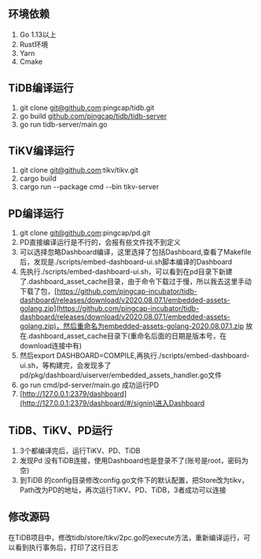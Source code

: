 ## 环境依赖

1. Go 1.13以上
2. Rust环境
3. Yarn
4. Cmake


## TiDB编译运行

1. git clone [git@github.com](mailto:git@github.com):pingcap/tidb.git
2. go build [github.com/pingcap/tidb/tidb-server](http://github.com/pingcap/tidb/tidb-server)
3. go run tidb-server/main.go

## TiKV编译运行

1. git clone [git@github.com](mailto:git@github.com):tikv/tikv.git
2. cargo build
3. cargo run --package cmd --bin tikv-server

## PD编译运行

1. git clone [git@github.com](mailto:git@github.com):pingcap/pd.git
2. PD直接编译运行是不行的，会报有些文件找不到定义
3. 可以选择忽略Dashboard编译，这里选择了包括Dashboard,查看了Makefile后，发现是./scripts/embed-dashboard-ui.sh脚本编译的Dashboard
4. 先执行./scripts/embed-dashboard-ui.sh，可以看到在pd目录下新建了.dashboard_asset_cache目录，由于命令下载过于慢，所以我去这里手动下载了包，[https://github.com/pingcap-incubator/tidb-dashboard/releases/download/v2020.08.07.1/embedded-assets-golang.zip](https://github.com/pingcap-incubator/tidb-dashboard/releases/download/v2020.08.07.1/embedded-assets-golang.zip)，然后重命名为embedded-assets-golang-2020.08.07.1.zip 放在.dashboard_asset_cache目录下(重命名后面的日期是版本号，在download连接中有) 
5. 然后export DASHBOARD=COMPILE,再执行./scripts/embed-dashboard-ui.sh，等构建完，会发现多了pd/pkg/dashboard/uiserver/embedded_assets_handler.go文件
6. go run cmd/pd-server/main.go 成功运行PD
7. [http://127.0.0.1:2379/dashboard](http://127.0.0.1:2379/dashboard/#/signin)进入Dashboard

## TiDB、TiKV、PD运行

1. 3个都编译完后，运行TiKV、PD、TiDB
2. 发现Pd 没有TiDB连接，使用Dashboard也是登录不了(账号是root，密码为空)
3. 到TiDB 的config目录修改config.go文件下的默认配置，把Store改为tikv，Path改为PD的地址，再次运行TiKV、PD、TiDB，3者成功可以连接


## 修改源码

在TiDB项目中，修改tidb/store/tikv/2pc.go的execute方法，重新编译运行，可以看到执行事务后，打印了这行日志
